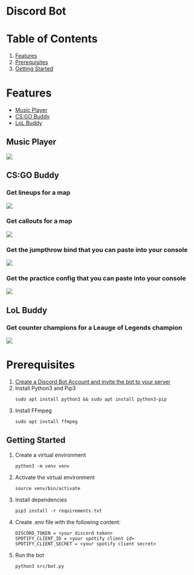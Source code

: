 # Discord Bot

# Table of Contents
1. [Features](#features) 
2. [Prerequisites](#prerequisites)
3. [Getting Started](#getting-started)

# Features
- [Music Player](#music-player)
- [CS:GO Buddy](#csgo-buddy)
- [LoL Buddy](#lol-buddy)

## Music Player
![](img/cmd_play.png)

## CS:GO Buddy

### Get lineups for a map
![](img/cmd_lineups.png)

### Get callouts for a map
![](img/cmd_callouts.png)

### Get the jumpthrow bind that you can paste into your console
![](img/cmd_jumpthrow.png)

### Get the practice config that you can paste into your console
![](img/cmd_practice.png)

## LoL Buddy

### Get counter champions for a Leauge of Legends champion
![](img/cmd_counter.png)


# Prerequisites
1. [Create a Discord Bot Account and invite the bot to your server](https://discordpy.readthedocs.io/en/stable/discord.html)
2. Install Python3 and Pip3
    ```
    sudo apt install python3 && sudo apt install python3-pip
    ```
3. Install FFmpeg
    ```
    sudo apt install ffmpeg
    ```

## Getting Started
1. Create a virtual environment
    ```
    python3 -m venv venv
    ```
2. Activate the virtual environment
    ```
    source venv/bin/activate
    ```
3. Install dependencies
    ```
    pip3 install -r requirements.txt
    ```
4. Create .env file with the following content:
    ```
    DISCORD_TOKEN = <your discord token>
    SPOTIFY_CLIENT_ID = <your spotify client id>
    SPOTIFY_CLIENT_SECRET = <your spotify client secret>
    ```
5. Run the bot
    ```
    python3 src/bot.py
    ```
